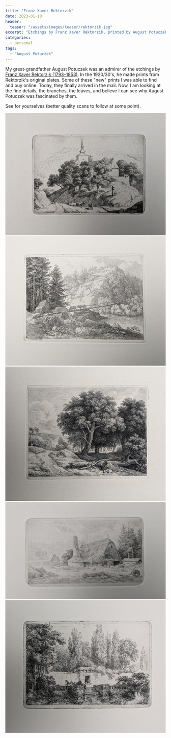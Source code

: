 ```yaml
---
title: "Franz Xaver Rektorzik"
date: 2023-01-10
header:
  teaser: "/assets/images/teaser/rektorzik.jpg"
excerpt: "Etchings by Franz Xaver Rektorzik, printed by August Potuczek"
categories:
  - personal
tags:
  - "August Potuczek"
---
```


My great-grandfather August Potuczek was an admirer of the etchings by <a href='https://www.biographien.ac.at/oebl/oebl_R/Rektorzik_Franz-X_1793_1851.xml'>Franz Xaver Rektorzik (1793–1853)</a>. In the 1920/30's, he made prints from Rektorzik's original plates. Some of these "new" prints I was able to find and buy online. Today, they finally arrived in the mail. Now, I am looking at the fine details, the branches, the leaves, and believe I can see why August Potuczek was fascinated by them.

See for yourselves (better quality scans to follow at some point).

<img src="/assets/images/Rektorzik/PXL_20230110_181843138.jpg">

<img src="/assets/images/Rektorzik/PXL_20230110_181809268.jpg">

<img src="/assets/images/Rektorzik/PXL_20230110_181834214.jpg">

<img src="/assets/images/Rektorzik/PXL_20230110_181855489.jpg">

<img src="/assets/images/Rektorzik/PXL_20230110_181904814.jpg">






